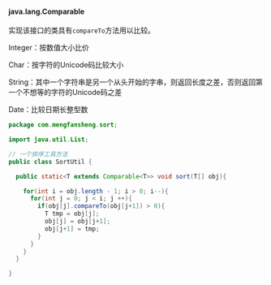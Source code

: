 #### java.lang.Comparable

实现该接口的类具有`compareTo`方法用以比较。

Integer：按数值大小比价

Char：按字符的Unicode码比较大小

String：其中一个字符串是另一个从头开始的字串，则返回长度之差，否则返回第一个不想等的字符的Unicode码之差

Date：比较日期长整型数



```java
package com.mengfansheng.sort;

import java.util.List;

// 一个排序工具方法
public class SortUtil {

  public static<T extends Comparable<T>> void sort(T[] obj){

    for(int i = obj.length - 1; i > 0; i--){
      for(int j = 0; j < i; j ++){
        if(obj[j].compareTo(obj[j+1]) > 0){
          T tmp = obj[j];
          obj[j] = obj[j+1];
          obj[j+1] = tmp;
        }
      }
    }
  }

}
```


